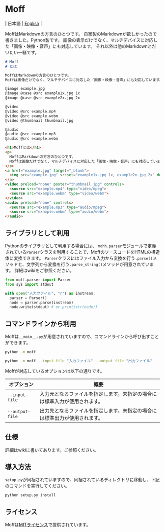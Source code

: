 
# Moff

\| 日本語 \| [English](README.md) \|

MoffはMarkdownの方言のひとつです。
自家製のMarkdownが欲しかったので書きました。Python製です。
画像の表示だけでなく、マルチデバイスに対応した「画像・映像・音声」にも対応しています。
それ以外は他のMarkdownとだいたい一緒です。

```markdown
# Moff 
# とは

MoffはMarkdownの方言のひとつです。
Moffは画像だけでなく、マルチデバイスに対応した「画像・映像・音声」にも対応しています。

@image example.jpg
@image @case @src example1x.jpg 1x
@image @case @src example2x.jpg 2x

@video 
@video @src example.mp4
@video @src example.webm
@video @thumbnail thumbnail.jpg

@audio 
@audio @src example.mp3
@audio @src example.webm
```

```html
<h1>Moffとは</h1>
<p>
  MoffはMarkdownの方言のひとつです。
  Moffは画像だけでなく、マルチデバイスに対応した「画像・映像・音声」にも対応しています。
</p>
<a href="example.jpg" target="_blank">
  <img src="example.jpg" srcset="example1x.jpg 1x, example2x.jpg 2x" decoding="async">
</a>
<video preload="none" poster="thumbnail.jpg" controls>
  <source src="example.mp4" type="video/mpeg">
  <source src="example.webm" type="video/webm">
</video>
<audio preload="none" controls>
  <source src="example.mp3" type="audio/mpeg">
  <source src="example.webm" type="audio/webm">
</audio>
```

## ライブラリとして利用

Pythonのライブラリとして利用する場合には、
`mohh.parser`モジュールで定義されている`Parser`クラスを利用することで、MoffのソースコードをHTMLの構造体に変換できます。
`Parser`クラスにはファイル入力から変換を行う`.parse()`メソッドと、文字列から変換を行う`.parse_string()`メソッドが用意されています。
詳細はwikiをご参照ください。

```python
from moff.parser import Parser
from sys import stdout

with open("入力ファイル", "r") as instream:
  parser = Parser()
  node = parser.parse(instream)
  node.write(stdout) # or print(str(node))
```

## コマンドラインから利用

Moffは`__main__.py`が用意されていますので、コマンドラインから呼び出すことができます。

```bash
python -m moff
```

```bash
python -m moff --input-file "入力ファイル" --output-file "出力ファイル"
```

Moffが対応しているオプションは以下の通りです。

| オプション | 概要 | 
| ---- | ---- |
| `--input-file` | 入力元となるファイルを指定します。未指定の場合には標準入力が使用されます。 | 
| `--output-file` | 出力先となるファイルを指定します。未指定の場合には標準出力が使用されます。 | 

## 仕様

詳細はwikiに書いてあります。ご参照ください。

## 導入方法

`setup.py`が同梱されていますので、同梱されているディレクトリに移動し、下記のコマンドを実行してください。

```bash
python setup.py install
```

## ライセンス

Moffは[MITライセンス](LICENSE)で提供されています。
